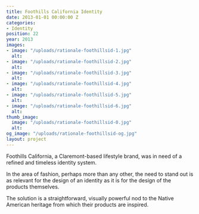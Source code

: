 ```yaml
---
title: Foothills California Identity
date: 2013-01-01 00:00:00 Z
categories:
- Identity
position: 22
year: 2013
images:
- image: "/uploads/rationale-foothillsid-1.jpg"
  alt:
- image: "/uploads/rationale-foothillsid-2.jpg"
  alt:
- image: "/uploads/rationale-foothillsid-3.jpg"
  alt:
- image: "/uploads/rationale-foothillsid-4.jpg"
  alt:
- image: "/uploads/rationale-foothillsid-5.jpg"
  alt:
- image: "/uploads/rationale-foothillsid-6.jpg"
  alt:
thumb_image:
  image: "/uploads/rationale-foothillsid-0.jpg"
  alt:
og_image: "/uploads/rationale-foothillsid-og.jpg"
layout: project
---
```


Foothills California, a Claremont-based lifestyle brand, was in need of a refined and timeless identity system.


In the area of fashion, perhaps more than any other, the need to stand out is as relevant for the design of an identity as it is for the design of the products themselves.

The solution is a straightforward, visually powerful nod to the Native American heritage from which their products are inspired.
